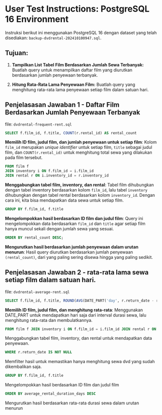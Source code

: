 # User Test Instructions: PostgreSQL 16 Environment

Instruksi berikut ini menggunakan PostgreSQL 16 dengan dataset yang telah disediakan: `backup-dvdrental-202410100947.sql`.

## Tujuan:
1. **Tampilkan List Tabel Film Berdasarkan Jumlah Sewa Terbanyak:**
   Buatlah query untuk menampilkan daftar film yang diurutkan berdasarkan jumlah penyewaan terbanyak.

2. **Hitung Rata-Rata Lama Penyewaan Film:**
   Buatlah query yang menghitung rata-rata lama penyewaan setiap film dalam satuan hari.

## Penjelasasan Jawaban 1 - Daftar Film Berdasarkan Jumlah Penyewaan Terbanyak

file: `dvdrental-frequent-rent.sql`

```sql
SELECT f.film_id, f.title, COUNT(r.rental_id) AS rental_count
```

**Memilih ID film, judul film, dan jumlah penyewaan untuk setiap film**: Kolom `film_id` merupakan _unique identifier_ untuk setiap film, `title` sebagai judul film, dan `COUNT(r.rental_id)` untuk menghitung total sewa yang dilakukan pada film tersebut.

```sql
FROM film f
JOIN inventory i ON f.film_id = i.film_id
JOIN rental r ON i.inventory_id = r.inventory_id
```

**Menggabungkan tabel film, inventory, dan rental**: Tabel film dihubungkan dengan tabel inventory berdasarkan kolom `film_id`, lalu tabel `inventory` dihubungkan dengan tabel rental berdasarkan kolom `inventory_id`. Dengan cara ini, kita bisa mendapatkan data sewa untuk setiap film.

```sql
GROUP BY f.film_id, f.title
```

**Mengelompokkan hasil berdasarkan ID film dan judul film**: Query ini mengelompokkan data berdasarkan `film_id` dan `title` agar setiap film hanya muncul sekali dengan jumlah sewa yang sesuai.

```sql
ORDER BY rental_count DESC;
```

**Mengurutkan hasil berdasarkan jumlah penyewaan dalam urutan menurun**: Hasil query diurutkan berdasarkan jumlah penyewaan `(rental_count)`, dari yang paling sering disewa hingga yang paling sedikit.

## Penjelasasan Jawaban 2 - rata-rata lama sewa setiap film dalam satuan hari.

file: `dvdrental-average-rent.sql`

```sql
SELECT f.film_id, f.title, ROUND(AVG(DATE_PART('day', r.return_date - r.rental_date))) AS average_rental_duration_days
```

**Memilih ID film, judul film, dan menghitung rata-rata**: Menggunakan DATE_PART untuk mendapatkan hari saja dari interval durasi sewa, lalu menghitung rata-rata dan membulatkannya.

```sql
FROM film f JOIN inventory i ON f.film_id = i.film_id JOIN rental r ON i.inventory_id = r.inventory_id
```

Menggabungkan tabel film, inventory, dan rental untuk mendapatkan data penyewaan.

```sql
WHERE r.return_date IS NOT NULL
```

Memfilter hasil untuk memastikan hanya menghitung sewa dvd yang sudah dikembalikan saja.

```sql
GROUP BY f.film_id, f.title
```

Mengelompokkan hasil berdasarkan ID film dan judul film

```sql
ORDER BY average_rental_duration_days DESC
```

Mengurutkan hasil berdasarkan rata-rata durasi sewa dalam urutan menurun